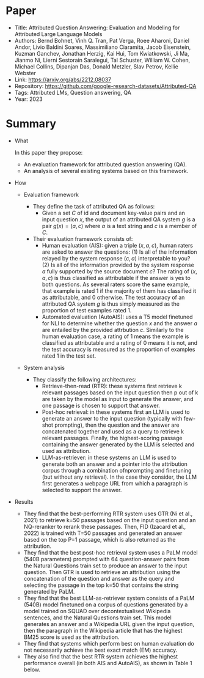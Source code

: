 # Paper

- Title: Attributed Question Answering: Evaluation and Modeling for Attributed Large Language Models
- Authors: Bernd Bohnet, Vinh Q. Tran, Pat Verga, Roee Aharoni, Daniel Andor, Livio Baldini Soares, Massimiliano Ciaramita, Jacob Eisenstein, Kuzman Ganchev, Jonathan Herzig, Kai Hui, Tom Kwiatkowski, Ji Ma, Jianmo Ni, Lierni Sestorain Saralegui, Tal Schuster, William W. Cohen, Michael Collins, Dipanjan Das, Donald Metzler, Slav Petrov, Kellie Webster
- Link: https://arxiv.org/abs/2212.08037
- Repository: https://github.com/google-research-datasets/Attributed-QA
- Tags: Attributed LMs, Question answering, QA
- Year: 2023

# Summary

- What
  
  In this paper they propose:
  - An evaluation framework for attributed question answering (QA).
  - An analysis of several existing systems based on this framework.


  
- How

  - Evaluation framework
    - They define the task of attributed QA as follows:
      - Given a set $C$ of id and document key-value pairs and an input question $x$, the output of an attributed QA system $g$ is a pair $g(x) = (a,c)$ where $a$ is a text string and $c$ is a member of $C$.
    - Their evaluation framework consists of:
      - Human evaluation (AIS): given a triple $(x, a, c)$, human raters are asked to answer the questions: (1) Is all of the information relayed by the system response $(c, a)$ interpretable to you? (2) Is all of the information provided by the system response $a$ fully supported by the source document $c$? The rating of $(x, a, c)$ is thus classified as attributable if the answer is yes to both questions. As several raters score the same example, that example is rated 1 if the majority of them has classified it as attributable, and 0 otherwise. The test accuracy of an attributed QA system $g$ is thus simply measured as the proportion of test examples rated 1.
      - Automated evaluation (AutoAIS): uses a T5 model finetuned for NLI to determine whether the question $x$ and the answer $a$ are entailed by the provided attrbution $c$. Similarly to the human evaluation case, a rating of 1 means the example is classified as attributable and a rating of 0 means it is not, and the test accuracy is measured as the proportion of examples rated 1 in the test set.
    
  - System analysis
    - They classify the following architectures:
      - Retrieve-then-read (RTR): these systems first retrieve k relevant passages based on the input question then p out of k are taken by the model as input to generate the answer, and one passage is chosen to support that answer.
      - Post-hoc retrieval: in these systems first an LLM is used to generate an answer to the input question (typically with few-shot prompting), then the question and the answer are concatenated together and used as a query to retrieve k relevant passages. Finally, the highest-scoring passage containing the answer generated by the LLM is selected and used as attribution.
      - LLM-as-retriever: in these systems an LLM is used to generate both an answer and a pointer into the attribution corpus through a combination ofnprompting and finetuning (but without any retrieval). In the case they consider, the LLM first generates a webpage URL from which a paragraph is selected to support the answer.
    
- Results

  - They find that the best-performing RTR system uses GTR (Ni et al., 2021) to retrieve k=50 passages based on the input question and an NQ-reranker to rerank these passages. Then, FID (Izacard et al., 2022) is trained with T=50 passages and generated an answer based on the top P=1 passage, which is also returned as the attribution.
  - They find that the best post-hoc retrieval system uses a PaLM model (540B parameters) prompted with 64 question-answer pairs from the Natural Questions train set to produce an answer to the input question. Then GTR is used to retrieve an attribution using the concatenation of the question and answer as the query and selecting the passage in the top k=50 that contains the string generated by PaLM.
  - They find that the best LLM-as-retriever system consists of a PaLM (540B) model finetuned on a corpus of questions generated by a model trained on SQUAD over decontextualised Wikipedia sentences, and the Natural Questions train set. This model generates an answer and a Wikipedia URL given the input question, then the paragraph in the Wikipedia article that has the highest BM25 score is used as the attribution.
  - They find that systems which perform best on human evaluation do not necessarily achieve the best exact match (EM) accuracy.
  - They also find that the best RTR system achieves the highest performance overall (in both AIS and AutoAIS), as shown in Table 1 below.



  
